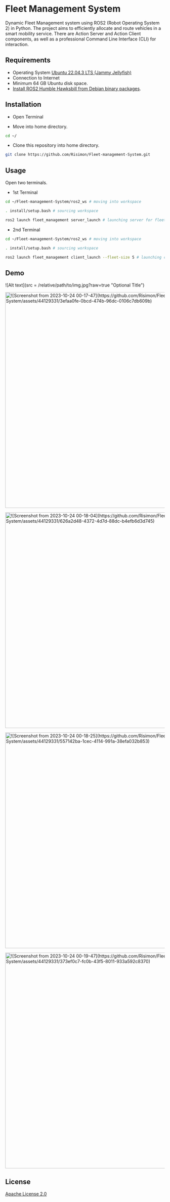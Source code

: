 # Fleet Management System

Dynamic Fleet Management system using ROS2 (Robot Operating System 2) in Python. The project aims to efficiently allocate and route vehicles in a
smart mobility service. There are Action Server and Action Client components, as well as
a professional Command Line Interface (CLI) for interaction.

## Requirements

- Operating System [Ubuntu 22.04.3 LTS (Jammy Jellyfish)](https://www.releases.ubuntu.com/jammy/)
- Connection to Internet
- Minimum 64 GB Ubuntu disk space.
- [Install ROS2 Humble Hawksbill from Debian binary packages](https://docs.ros.org/en/humble/Installation/Ubuntu-Install-Debians.html).


## Installation

- Open Terminal

- Move into home directory.

```bash
cd ~/
```

- Clone this repository into home directory.

```bash
git clone https://github.com/Risimon/Fleet-management-System.git
```

## Usage

Open two terminals.

- 1st Terminal

```bash
cd ~/Fleet-management-System/ros2_ws # moving into workspace
```
```bash
. install/setup.bash # sourcing workspace
```
```bash
ros2 launch fleet_management server_launch # launching server for fleet management
```
- 2nd Terminal

```bash
cd ~/Fleet-management-System/ros2_ws # moving into workspace
```
```bash
. install/setup.bash # sourcing workspace
```
```bash
ros2 launch fleet_management client_launch --fleet-size 5 # launching client with fleet size of 5
```

## Demo

![Alt text](src = /relative/path/to/img.jpg?raw=true "Optional Title")

<img width="682" alt="![Screenshot from 2023-10-24 00-17-47](https://github.com/Risimon/Fleet-management-System/assets/44129331/3efaa0fe-0bcd-474b-96dc-0106c7db609b)
">

<img width="682" alt="![Screenshot from 2023-10-24 00-18-04](https://github.com/Risimon/Fleet-management-System/assets/44129331/626a2d48-4372-4d7d-88dc-b4efb6d3d745)
">

<img width="682" alt="![Screenshot from 2023-10-24 00-18-25](https://github.com/Risimon/Fleet-management-System/assets/44129331/557142ba-1cec-4114-991a-38efa032b853)
">

<img width="682" alt="![Screenshot from 2023-10-24 00-19-47](https://github.com/Risimon/Fleet-management-System/assets/44129331/373ef0c7-fc0b-43f5-8011-933a592c8370)
">

## License

[Apache License 2.0](https://www.apache.org/licenses/LICENSE-2.0)
